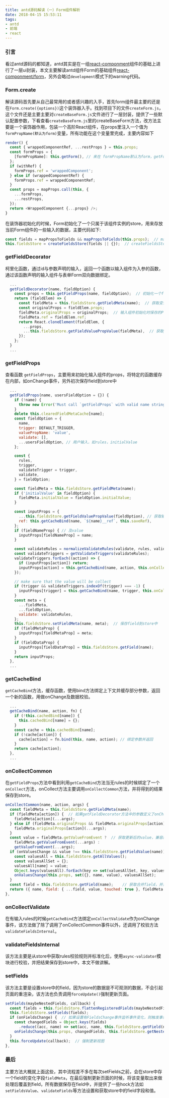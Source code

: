 ```yaml
---
title: antd源码解读（一）Form组件解析
date: 2018-04-15 15:53:11
tags:
- antd
- 前端
- react
---
```


### 引言

看过antd源码的都知道，antd其实是在一组[react-componment](https://github.com/react-component)组件的基础上进行了一层ui封装，本文主要解读antd组件Form的基础组件[react-componment/form](https://github.com/react-component/form)，另外会略过`development`模式下的warning代码。

### Form.create

解读源码首先要从自己最常用的或者感兴趣的入手，首先form组件最主要的还是在`Form.create({options})`这个装饰器入手。找到项目下的文件`createForm.js`，这个文件还是主要主要对`createBaseForm.js`文件进行了一层封装，提供了一些默认配置参数，下看查看`createBaseForm.js`里的createBaseForm方法，改方法主要是一个装饰器作用，包装一个高阶React组件，在props里注入一个值为`formPropName(默认为form)`变量，所有功能在这个变量里完成，主要内容如下
```js
render() {
  const { wrappedComponentRef, ...restProps } = this.props;
  const formProps = {
    [formPropName]: this.getForm(), // 来在 formPropName默认为form，getForm方法来自`createForm.js`
  };
  if (withRef) {
    formProps.ref = 'wrappedComponent';
  } else if (wrappedComponentRef) {
    formProps.ref = wrappedComponentRef;
  }
  const props = mapProps.call(this, {
    ...formProps,
    ...restProps,
  });
  return <WrappedComponent {...props} />;
}
```
在装饰器初始化的时候，Form初始化了一个只属于该组件实例的store，用来存放当前Form组件的一些输入的数据，主要代码如下:

```js
const fields = mapPropsToFields && mapPropsToFields(this.props);  // mapPropsToFields来自于Form.create的配置参数，用来转化来自mobx或者redux等真正的store来源的value，以初始化该Form实例的fieldsStore
this.fieldsStore = createFieldsStore(fields || {});  // createFieldsStore来自于文件`createFieldsStore.js`文件
```

### getFieldDecorator

柯里化函数，通过id与参数声明的输入，返回一个函数以输入组件为入参的函数，通过该函数声明的输入组件与表单Form双向数据绑定。
```js
  ...
  getFieldDecorator(name, fieldOption) {
    const props = this.getFieldProps(name, fieldOption);  // 初始化一个field
    return (fieldElem) => {
      const fieldMeta = this.fieldsStore.getFieldMeta(name);  // 获取变化（Form的onChange）后的field数据
      const originalProps = fieldElem.props;
      fieldMeta.originalProps = originalProps;  // 输入组件初始化时保存的Prop
      fieldMeta.ref = fieldElem.ref;
      return React.cloneElement(fieldElem, {
        ...props,
        ...this.fieldsStore.getFieldValuePropValue(fieldMeta),  // 获取prop属性 value
      });
    };
  }
  ...
```
### getFieldProps

查看函数 `getFieldProps`，主要用来初始化输入组件的props，将特定的函数缓存在内部，如onChange事件，另外初次保存field到store中
```js
  ...
  getFieldProps(name, usersFieldOption = {}) {
    if (!name) {
      throw new Error('Must call `getFieldProps` with valid name string!');
    }
    delete this.clearedFieldMetaCache[name];
    const fieldOption = {
      name,
      trigger: DEFAULT_TRIGGER,
      valuePropName: 'value',
      validate: [],
      ...usersFieldOption, // 用户输入，如rules，initialValue
    };

    const {
      rules,
      trigger,
      validateTrigger = trigger,
      validate,
    } = fieldOption;

    const fieldMeta = this.fieldsStore.getFieldMeta(name);
    if ('initialValue' in fieldOption) {
      fieldMeta.initialValue = fieldOption.initialValue;
    }

    const inputProps = {
      ...this.fieldsStore.getFieldValuePropValue(fieldOption), // 获取输入组件的value，如果没有，返回initialValue
      ref: this.getCacheBind(name, `${name}__ref`, this.saveRef),
    };
    if (fieldNameProp) { // 及value
      inputProps[fieldNameProp] = name;
    }

    const validateRules = normalizeValidateRules(validate, rules, validateTrigger); // 校验规则标准化
    const validateTriggers = getValidateTriggers(validateRules);
    validateTriggers.forEach((action) => {
      if (inputProps[action]) return;
      inputProps[action] = this.getCacheBind(name, action, this.onCollectValidate); // 如果设置了输入校验rules，绑定onChange事件`this.onCollectValidate`
    });

    // make sure that the value will be collect
    if (trigger && validateTriggers.indexOf(trigger) === -1) {
      inputProps[trigger] = this.getCacheBind(name, trigger, this.onCollect); // 如果没有绑定rules校验，绑定默认的onChange事件
    }
    const meta = {
      ...fieldMeta,
      ...fieldOption,
      validate: validateRules,
    };
    this.fieldsStore.setFieldMeta(name, meta);  // 保存field到store中
    if (fieldMetaProp) {
      inputProps[fieldMetaProp] = meta;
    }
    if (fieldDataProp) {
      inputProps[fieldDataProp] = this.fieldsStore.getField(name);
    }
    return inputProps;
  },
  ...
```
### getCacheBind

`getCacheBind`方法，缓存函数，使用bind方法绑定上下文并缓存部分参数，返回一个新的函数，用做onChange及数据校验。
```js
  ...
  getCacheBind(name, action, fn) {
    if (!this.cachedBind[name]) {
      this.cachedBind[name] = {};
    }
    const cache = this.cachedBind[name];
    if (!cache[action]) {
      cache[action] = fn.bind(this, name, action); // 绑定参数并返回
    }
    return cache[action];
  },
  ...
```

### onCollectCommon

在`getFieldProps`方法中看到利用`getCacheBind`方法当无rules的时候绑定了一个`onCollect`方法，onCollect方法主要调用`onCollectCommon`方法，并将得到的结果保存到store。
```js
onCollectCommon(name, action, args) {
  const fieldMeta = this.fieldsStore.getFieldMeta(name);
  if (fieldMeta[action]) {  // 如果getFieldDecorator方法中的参数定义了onChange，则触发改onChange
    fieldMeta[action](...args);
  } else if (fieldMeta.originalProps && fieldMeta.originalProps[action]) { // 如果输入组件绑定了onChange，则触发该onChange
    fieldMeta.originalProps[action](...args);
  }
  const value = fieldMeta.getValueFromEvent ?  // 获取更新后的value，兼容原生组件e.target.value
    fieldMeta.getValueFromEvent(...args) :
    getValueFromEvent(...args);
  if (onValuesChange && value !== this.fieldsStore.getFieldValue(name)) {  // 如果Form.create时用户定义有onValuesChange，则触发
    const valuesAll = this.fieldsStore.getAllValues();
    const valuesAllSet = {};
    valuesAll[name] = value;
    Object.keys(valuesAll).forEach(key => set(valuesAllSet, key, valuesAll[key]));
    onValuesChange(this.props, set({}, name, value), valuesAllSet);
  }
  const field = this.fieldsStore.getField(name);    // 获取合并field，并返回
  return ({ name, field: { ...field, value, touched: true }, fieldMeta });
},
```

### onCollectValidate

在有输入rules的时候`getCacheBind`方法绑定`onCollectValidate`作为onChange事件，该方法做了除了调用了onCollectCommon事件以外，还调用了校验方法`validateFieldsInternal`。

### validateFieldsInternal

该方法主要是从store中获取rules校验规则并标准化后，使用`async-validator`模块进行校验，并把结果保存到store中，本文不做讲解。

### setFields

该方法主要是设置store中的field，因为store的数据是不可观测的数据，不会引起页面的重渲染，该方法也负责调用`forceUpdate()`强制更新页面。

```js
setFields(maybeNestedFields, callback) {
  const fields = this.fieldsStore.flattenRegisteredFields(maybeNestedFields); // 处理field嵌套问题
  this.fieldsStore.setFields(fields);
  if (onFieldsChange) {  // 如果设置有FieldsChange事件监听事件变化，则触发事件
    const changedFields = Object.keys(fields)
      .reduce((acc, name) => set(acc, name, this.fieldsStore.getField(name)), {});
    onFieldsChange(this.props, changedFields, this.fieldsStore.getNestedAllFields());
  }
  this.forceUpdate(callback);  // 强制更新视图
},
```

### 最后

主要方法大概就上面这些，其中流程差不多在每次setFields之前，会在store中存一个field的变化字段`fieldMeta`，在最后强制更新页面的时候，将该变量取出来做处理后覆盖到field，所有数据保存在field中，并提供了一些hock方法如`setFieldsValue`、`validateFields`等方法设置和获取store中的field字段和值。
